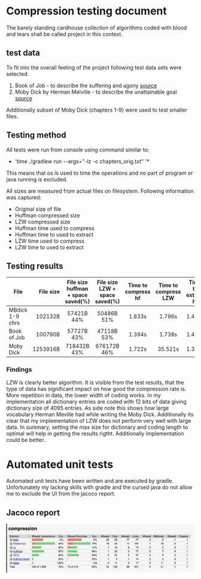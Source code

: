# Compression testing document

The barely standing cardhouse collection of algorithms coded with blood and tears shall be called project in this context.

## test data

To fit into the overall feeling of the project following test data sets were selected.
1. Book of Job - to describe the suffering and agony [source](https://www.jewishvirtuallibrary.org/iyov-job-full-text)
2. Moby Dick by Herman Melville - to describe the unattainable goal [source](https://www.gutenberg.org/ebooks/2701)

Additionally subset of Moby Dick (chapters 1-9) were used to test smaller files.

## Testing method

All tests were run from console using command similar to: 
* 'time ./gradlew run --args="-lz -c chapters_orig.txt" '* 

This means that os is used to time the operations and no part of program or java running is excluded.

All sizes are measured from actual files on filesystem.
Following information was captured:
- Original size of file 
- Huffman compressed size 
- LZW compressed size 
- Huffman time used to compress 
- Huffman time to used to extract
- LZW time used to compress 
- LZW time to used to extract 



## Testing results


|File            | File size | File size huffman + space saved(%) | File size LZW + space saved(%)   | Time to compress hf | Time to compress LZW | Time to extract hf | Time to extract LZW |
|----------------|-----------:|:-----------------------------------:|:--------------------------------:|:-------------------:|:--------------------:|:------------------:|:-------------------:|
|MBdick 1-9 chrs |102132B     | 57421B		44%                 | 50486B         51%	       | 1.833s		     | 1.796s	          | 1.426s             | 1.479s              |
|Book of Job     |100790B     | 57727B   	43%                 | 47118B         53%               | 1.394s              | 1.738s		  | 1.428s             | 1.621s              |
|Moby Dick       |1253916B    | 718432B 	43%	            | 676172B        46%	       | 1.722s		     | 35.521s		  | 1.389s	       | 1.521s		     |


### Findings

LZW is clearly better algorithm. It is visible from the test results, that the type of data has significant impact on how good the compression rate is. More repetition in data, the lower width of coding works. In my implementation all dictionary entries are coded with 12 bits of data giving dictionary size of 4095 entries. As side note this shows how large vocabulary Herman Meville had while writing the Moby Dick.
Additionally its clear that my implementation of LZW does not perform very well with large data.
In summary, setting the max size for dictionary and coding length to optimal will help in getting the results rigtht. Additionally implementation could be better..
# Automated unit tests

Automated unit tests have been written and are executed by gradle. Unfortunately my lacking skills with gradle and the cursed java do not allow me to exclude the UI from the jacoco report.
## Jacoco report
![jacoco](./jacoco.jpeg)



